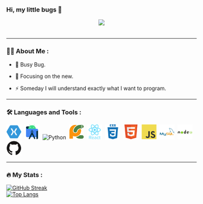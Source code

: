 ### Hi, my little bugs 👋

<!--
**Val16eria/Val16eria** is a ✨ _special_ ✨ repository because its `README.md` (this file) appears on your GitHub profile.

Here are some ideas to get you started:

- 🔭 I’m currently working on ...
- 🌱 I’m currently learning ...
- 👯 I’m looking to collaborate on ...
- 🤔 I’m looking for help with ...
- 💬 Ask me about ...
- 📫 How to reach me: ...
- 😄 Pronouns: ...
- ⚡ Fun fact: ...
-->

<div id="header" align="center">
  <img src="https://media4.giphy.com/media/3o7btNCoPWvsY71BkI/giphy.gif?cid=ecf05e47kpmlq3qgsh4rszdrv503140vyto5ven6crcup0jl&rid=giphy.gif&ct=s" width="230"/>
</div>

<div id="header" align="center">
  <img src="https://komarev.com/ghpvc/?username=Val16eria&style=for-the-badge&color=orange" alt=""/>
</div>

---

### :woman_technologist: About Me :
- :bug: Busy Bug.

- :dart: Focusing on the new.

- :zap: Someday I will understand exactly what I want to program.

---

### :hammer_and_wrench: Languages and Tools :
<div>
  <img src="https://raw.githubusercontent.com/devicons/devicon/1119b9f84c0290e0f0b38982099a2bd027a48bf1/icons/xamarin/xamarin-original.svg" title="Xamarin"  alt="Xamarin" width="40" height="40"/>&nbsp;
  <img src="https://raw.githubusercontent.com/devicons/devicon/1119b9f84c0290e0f0b38982099a2bd027a48bf1/icons/androidstudio/androidstudio-original.svg" title="AndroidStudio"  alt="AndroidStudio" width="40" height="40"/>&nbsp;
  <img src="" title="Python"  alt="Python" width="40" height="40"/>&nbsp;
  <img src="https://raw.githubusercontent.com/devicons/devicon/1119b9f84c0290e0f0b38982099a2bd027a48bf1/icons/pycharm/pycharm-original.svg" title="PyCharm"  alt="PyCharm" width="40" height="40"/>&nbsp;
  <img src="https://github.com/devicons/devicon/blob/master/icons/react/react-original-wordmark.svg" title="React" alt="React" width="40" height="40"/>&nbsp;
  <img src="https://github.com/devicons/devicon/blob/master/icons/css3/css3-plain-wordmark.svg"  title="CSS3" alt="CSS" width="40" height="40"/>&nbsp;
  <img src="https://github.com/devicons/devicon/blob/master/icons/html5/html5-original.svg" title="HTML5" alt="HTML" width="40" height="40"/>&nbsp;
  <img src="https://github.com/devicons/devicon/blob/master/icons/javascript/javascript-original.svg" title="JavaScript" alt="JavaScript" width="40" height="40"/>&nbsp;
  <img src="https://github.com/devicons/devicon/blob/master/icons/mysql/mysql-original-wordmark.svg" title="MySQL"  alt="MySQL" width="40" height="40"/>&nbsp;
  <img src="https://github.com/devicons/devicon/blob/master/icons/nodejs/nodejs-original-wordmark.svg" title="NodeJS" alt="NodeJS" width="40" height="40"/>&nbsp;
  <img src="https://raw.githubusercontent.com/devicons/devicon/1119b9f84c0290e0f0b38982099a2bd027a48bf1/icons/github/github-original.svg" title="GitHub" **alt="GitHub" width="40" height="40"/>
</div>

---

### :fire: My Stats :
[![GitHub Streak](http://github-readme-streak-stats.herokuapp.com?user=Val16eria&theme=highcontrast)](https://git.io/streak-stats)
<br>
[![Top Langs](https://github-readme-stats.vercel.app/api/top-langs/?username=Val16eria&layout=compact&theme=vision-friendly-dark)](https://github.com/anuraghazra/github-readme-stats)
